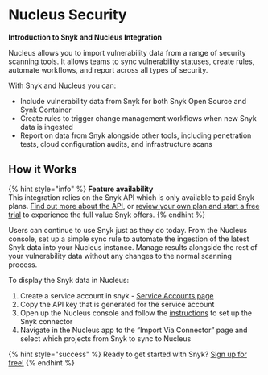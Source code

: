 # Nucleus Security

**Introduction to Snyk and Nucleus Integration**

Nucleus allows you to import vulnerability data from a range of security scanning tools. It allows teams to sync vulnerability statuses, create rules, automate workflows, and report across all types of security.

With Snyk and Nucleus you can:

* Include vulnerability data from Snyk for both Snyk Open Source and Synk Container
* Create rules to trigger change management workflows when new Snyk data is ingested
* Report on data from Snyk alongside other tools, including penetration tests, cloud configuration audits, and infrastructure scans

## How it Works

{% hint style="info" %}
**Feature availability**  
This integration relies on the Snyk API which is only available to paid Snyk plans. [Find out more about the API](https://snyk.docs.apiary.io/#), or [review your own plan and start a free trial](https://app.snyk.io/manage/billing/) to experience the full value Snyk offers.
{% endhint %}

Users can continue to use Snyk just as they do today. From the Nucleus console, set up a simple sync rule to automate the ingestion of the latest Snyk data into your Nucleus instance. Manage results alongside the rest of your vulnerability data without any changes to the normal scanning process.

To display the Snyk data in Nucleus:

1. Create a service account in snyk - [Service Accounts page](integrations/managing-integrations/service-accounts/)
2. Copy the API key that is generated for the service account
3. Open up the Nucleus console and follow the [instructions](https://support.nucleussec.com/hc/en-us/articles/360016559492-Snyk/) to set up the Snyk connector
4. Navigate in the Nucleus app to the “Import Via Connector” page and select which projects from Snyk to sync to Nucleus

{% hint style="success" %}
Ready to get started with Snyk? [Sign up for free!](https://snyk.io/login?cta=sign-up&loc=footer&page=support_docs_page/)
{% endhint %}

